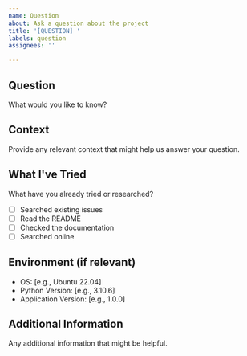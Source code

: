 ```yaml
---
name: Question
about: Ask a question about the project
title: '[QUESTION] '
labels: question
assignees: ''

---
```


## Question
What would you like to know?

## Context
Provide any relevant context that might help us answer your question.

## What I've Tried
What have you already tried or researched?
- [ ] Searched existing issues
- [ ] Read the README
- [ ] Checked the documentation
- [ ] Searched online

## Environment (if relevant)
- OS: [e.g., Ubuntu 22.04]
- Python Version: [e.g., 3.10.6]
- Application Version: [e.g., 1.0.0]

## Additional Information
Any additional information that might be helpful.
